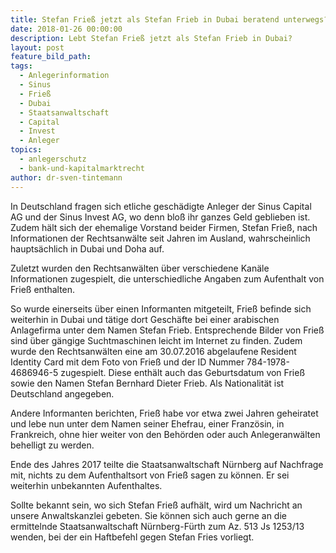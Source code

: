 ```yaml
---
title: Stefan Frieß jetzt als Stefan Frieb in Dubai beratend unterwegs?
date: 2018-01-26 00:00:00
description: Lebt Stefan Frieß jetzt als Stefan Frieb in Dubai?
layout: post
feature_bild_path:
tags:
  - Anlegerinformation
  - Sinus
  - Frieß
  - Dubai
  - Staatsanwaltschaft
  - Capital
  - Invest
  - Anleger
topics:
  - anlegerschutz
  - bank-und-kapitalmarktrecht
author: dr-sven-tintemann
---
```



In Deutschland fragen sich etliche geschädigte Anleger der Sinus Capital AG und der Sinus Invest AG, wo denn bloß ihr ganzes Geld geblieben ist. Zudem hält sich der ehemalige Vorstand beider Firmen, Stefan Frieß, nach Informationen der Rechtsanwälte seit Jahren im Ausland, wahrscheinlich hauptsächlich in Dubai und Doha auf.

Zuletzt wurden den Rechtsanwälten über verschiedene Kanäle Informationen zugespielt, die unterschiedliche Angaben zum Aufenthalt von Frieß enthalten.

So wurde einerseits über einen Informanten mitgeteilt, Frieß befinde sich weiterhin in Dubai und tätige dort Geschäfte bei einer arabischen Anlagefirma unter dem Namen Stefan Frieb. Entsprechende Bilder von Frieß sind über gängige Suchtmaschinen leicht im Internet zu finden. Zudem wurde den Rechtsanwälten eine am 30.07.2016 abgelaufene Resident Identity Card mit dem Foto von Frieß und der ID Nummer 784-1978-4686946-5 zugespielt. Diese enthält auch das Geburtsdatum von Frieß sowie den Namen Stefan Bernhard Dieter Frieb. Als Nationalität ist Deutschland angegeben.

Andere Informanten berichten, Frieß habe vor etwa zwei Jahren geheiratet und lebe nun unter dem Namen seiner Ehefrau, einer Französin, in Frankreich, ohne hier weiter von den Behörden oder auch Anlegeranwälten behelligt zu werden.

Ende des Jahres 2017 teilte die Staatsanwaltschaft Nürnberg auf Nachfrage mit, nichts zu dem Aufenthaltsort von Frieß sagen zu können. Er sei weiterhin unbekannten Aufenthaltes.

Sollte bekannt sein, wo sich Stefan Frieß aufhält, wird um Nachricht an unsere Anwaltskanzlei gebeten. Sie können sich auch gerne an die ermittelnde Staatsanwaltschaft Nürnberg-Fürth zum Az. 513 Js 1253/13 wenden, bei der ein Haftbefehl gegen Stefan Fries vorliegt.
